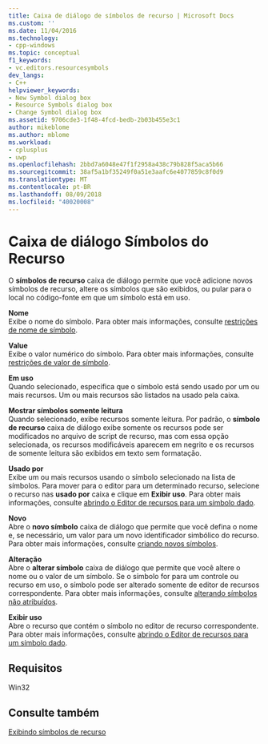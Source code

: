 ```yaml
---
title: Caixa de diálogo de símbolos de recurso | Microsoft Docs
ms.custom: ''
ms.date: 11/04/2016
ms.technology:
- cpp-windows
ms.topic: conceptual
f1_keywords:
- vc.editors.resourcesymbols
dev_langs:
- C++
helpviewer_keywords:
- New Symbol dialog box
- Resource Symbols dialog box
- Change Symbol dialog box
ms.assetid: 9706cde3-1f48-4fcd-bedb-2b03b455e3c1
author: mikeblome
ms.author: mblome
ms.workload:
- cplusplus
- uwp
ms.openlocfilehash: 2bbd7a6048e47f1f2958a438c79b828f5aca5b66
ms.sourcegitcommit: 38af5a1bf35249f0a51e3aafc6e4077859c8f0d9
ms.translationtype: MT
ms.contentlocale: pt-BR
ms.lasthandoff: 08/09/2018
ms.locfileid: "40020008"
---
```

# <a name="resource-symbols-dialog-box"></a>Caixa de diálogo Símbolos do Recurso
O **símbolos de recurso** caixa de diálogo permite que você adicione novos símbolos de recurso, altere os símbolos que são exibidos, ou pular para o local no código-fonte em que um símbolo está em uso.  
  
 **Nome**  
 Exibe o nome do símbolo. Para obter mais informações, consulte [restrições de nome de símbolo](../windows/symbol-name-restrictions.md).  
  
 **Value**  
 Exibe o valor numérico do símbolo. Para obter mais informações, consulte [restrições de valor de símbolo](../windows/symbol-value-restrictions.md).  
  
 **Em uso**  
 Quando selecionado, especifica que o símbolo está sendo usado por um ou mais recursos. Um ou mais recursos são listados na usado pela caixa.  
  
 **Mostrar símbolos somente leitura**  
 Quando selecionado, exibe recursos somente leitura. Por padrão, o **símbolo de recurso** caixa de diálogo exibe somente os recursos pode ser modificados no arquivo de script de recurso, mas com essa opção selecionada, os recursos modificáveis aparecem em negrito e os recursos de somente leitura são exibidos em texto sem formatação.  
  
 **Usado por**  
 Exibe um ou mais recursos usando o símbolo selecionado na lista de símbolos. Para mover para o editor para um determinado recurso, selecione o recurso nas **usado por** caixa e clique em **Exibir uso**. Para obter mais informações, consulte [abrindo o Editor de recursos para um símbolo dado](../windows/opening-the-resource-editor-for-a-given-symbol.md).  
  
 **Novo**  
 Abre o **novo símbolo** caixa de diálogo que permite que você defina o nome e, se necessário, um valor para um novo identificador simbólico do recurso. Para obter mais informações, consulte [criando novos símbolos](../windows/creating-new-symbols.md).  
  
 **Alteração**  
 Abre o **alterar símbolo** caixa de diálogo que permite que você altere o nome ou o valor de um símbolo. Se o símbolo for para um controle ou recurso em uso, o símbolo pode ser alterado somente de editor de recursos correspondente. Para obter mais informações, consulte [alterando símbolos não atribuídos](../windows/changing-unassigned-symbols.md).  
  
 **Exibir uso**  
 Abre o recurso que contém o símbolo no editor de recurso correspondente. Para obter mais informações, consulte [abrindo o Editor de recursos para um símbolo dado](../windows/opening-the-resource-editor-for-a-given-symbol.md).  
  
## <a name="requirements"></a>Requisitos  
 Win32  
  
## <a name="see-also"></a>Consulte também  
 [Exibindo símbolos de recurso](../windows/viewing-resource-symbols.md)